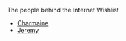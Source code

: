 The people behind the Internet Wishlist

* [Charmaine](https://github.com/CharmaineLee)
* [Jeremy](https://github.com/qbunt)
